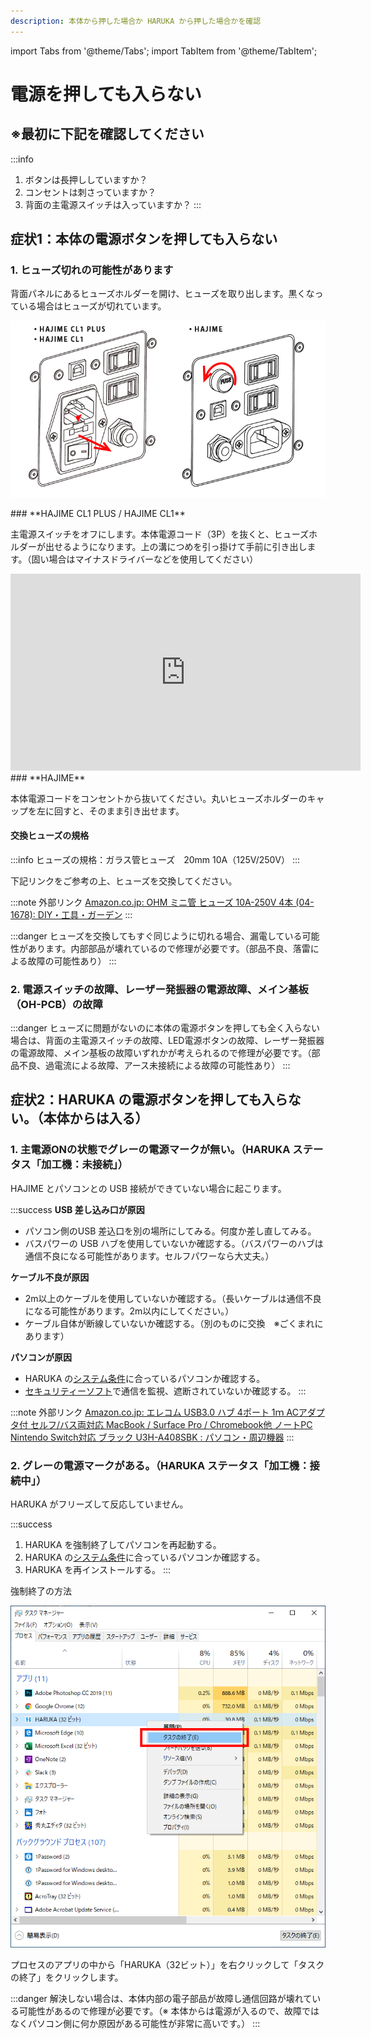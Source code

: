 ```yaml
---
description: 本体から押した場合か HARUKA から押した場合かを確認
---
```

import Tabs from '@theme/Tabs';
import TabItem from '@theme/TabItem';

# 電源を押しても入らない

## ※**最初に下記を確認してください**

:::info
1. ボタンは長押ししていますか？
2. コンセントは刺さっていますか？
3. 背面の主電源スイッチは入っていますか？
:::

## 症状1：本体の電源ボタンを押しても入らない

### **1. ヒューズ切れの可能性があります**

背面パネルにあるヒューズホルダーを開け、ヒューズを取り出します。黒くなっている場合はヒューズが切れています。

![※ HAJIME CL1 PLUS は予備のヒューズが一つ入っています。](/assets/20191016_02.png)

<Tabs>
<TabItem value="HAJIME CL1 PLUS / HAJIME CL1" label="HAJIME CL1 PLUS / HAJIME CL1">
### **HAJIME CL1 PLUS / HAJIME CL1**

主電源スイッチをオフにします。本体電源コード（3P）を抜くと、ヒューズホルダーが出せるようになります。上の溝につめを引っ掛けて手前に引き出します。（固い場合はマイナスドライバーなどを使用してください）

<iframe width="560" height="315" src="https://www.youtube.com/embed/BqsotGxhWio" title="YouTube video player" frameborder="0" allow="accelerometer; autoplay; clipboard-write; encrypted-media; gyroscope; picture-in-picture" allowfullscreen></iframe>
</TabItem>

<TabItem value="HAJIME" label="HAJIME">
### **HAJIME**

本体電源コードをコンセントから抜いてください。丸いヒューズホルダーのキャップを左に回すと、そのまま引き出せます。
</TabItem>
</Tabs>

#### **交換ヒューズの規格**

:::info
ヒューズの規格：ガラス管ヒューズ　20mm 10A（125V/250V）
:::

下記リンクをご参考の上、ヒューズを交換してください。

:::note 外部リンク
[Amazon.co.jp: OHM ミニ管 ヒューズ 10A-250V 4本 (04-1678): DIY・工具・ガーデン](https://www.amazon.co.jp/dp/B001TVN5LU/?coliid=I3BISY677LYEU1&colid=2P27YP4M43BSD&psc=0) 
:::

:::danger
ヒューズを交換してもすぐ同じように切れる場合、漏電している可能性があります。内部部品が壊れているので修理が必要です。（部品不良、落雷による故障の可能性あり）
:::

### **2. 電源スイッチの故障、レーザー発振器の電源故障、メイン基板（OH-PCB）の故障**

:::danger
ヒューズに問題がないのに本体の電源ボタンを押しても全く入らない場合は、背面の主電源スイッチの故障、LED電源ボタンの故障、レーザー発振器の電源故障、メイン基板の故障いずれかが考えられるので修理が必要です。（部品不良、過電流による故障、アース未接続による故障の可能性あり）
:::

## 症状2：HARUKA の電源ボタンを押しても入らない。（本体からは入る）

### **1. 主電源ONの状態でグレーの電源マークが無い。（HARUKA ステータス「加工機：未接続」）**

HAJIME とパソコンとの USB 接続ができていない場合に起こります。

:::success
**USB 差し込み口が原因**

* パソコン側のUSB 差込口を別の場所にしてみる。何度か差し直してみる。
* バスパワーの USB ハブを使用していないか確認する。（バスパワーのハブは通信不良になる可能性があります。セルフパワーなら大丈夫。）

**ケーブル不良が原因**

* 2m以上のケーブルを使用していないか確認する。（長いケーブルは通信不良になる可能性があります。2m以内にしてください。）
* ケーブル自体が断線していないか確認する。（別のものに交換　※ごくまれにあります）

**パソコンが原因**

* HARUKA の[システム条件](../../../kihonsousa/pcshisutemuno.md)に合っているパソコンか確認する。
* [セキュリティーソフト](../../../sofutoniyorutoraburu/harukaganishinai/sekyuritsofutono.md)で通信を監視、遮断されていないか確認する。
:::

:::note 外部リンク
[Amazon.co.jp: エレコム USB3.0 ハブ 4ポート 1ｍ ACアダプタ付 セルフ/バス両対応 MacBook / Surface Pro / Chromebook他 ノートPC Nintendo Switch対応 ブラック U3H-A408SBK : パソコン・周辺機器](https://www.amazon.co.jp/dp/B00KKJJCXC/?coliid=I9R7OGQUCPEL4&colid=2P27YP4M43BSD&psc=1) 
:::

### **2. グレーの電源マークがある。（HARUKA ステータス「加工機：接続中」）**

HARUKA がフリーズして反応していません。

:::success
1. HARUKA を強制終了してパソコンを再起動する。
2. HARUKA の[システム条件](../../../kihonsousa/pcshisutemuno.md)に合っているパソコンか確認する。
3. HARUKA を再インストールする。
:::

強制終了の方法

![キーボードの「Ctrl」+「Alt」+「Del」を押して「タスクマネージャー」を起動します。](/assets/img20191021_01.png)

プロセスのアプリの中から「HARUKA（32ビット）」を右クリックして「タスクの終了」をクリックします。

:::danger
解決しない場合は、本体内部の電子部品が故障し通信回路が壊れている可能性があるので修理が必要です。（※ 本体からは電源が入るので、故障ではなくパソコン側に何か原因がある可能性が非常に高いです。）
:::
